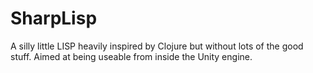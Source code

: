 SharpLisp
=========

A silly little LISP heavily inspired by Clojure but without lots of the good stuff.
Aimed at being useable from inside the Unity engine.
